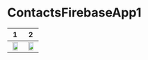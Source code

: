 # ContactsFirebaseApp1
  


1             |  2
:-------------------------:|:-------------------------:
<img src="https://user-images.githubusercontent.com/4823319/161057137-ba49a900-2a84-4dd4-91e7-de08109cb586.png" width="80%" >  |  <img src="https://user-images.githubusercontent.com/4823319/161057528-2a38f72e-6837-4d38-9bbb-f9b53e69f638.png" width="80%">
